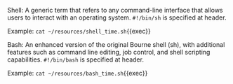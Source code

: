 Shell: 
A generic term that refers to any command-line interface that allows users to interact with an operating system. `#!/bin/sh` is specified at header. 

Example: `cat ~/resources/shell_time.sh`{{exec}}

Bash: 
An enhanced version of the original Bourne shell (sh), with additional features such as command line editing, job control, and shell scripting capabilities. `#!/bin/bash` is specified at header.

Example: `cat ~/resources/bash_time.sh`{{exec}}
